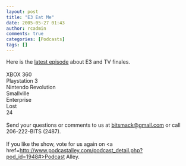 ```yaml
---
layout: post
title: "E3 Eat Me"
date: 2005-05-27 01:43
author: rcadmin
comments: true
categories: [Podcasts]
tags: []
---
```

Here is the <a href=http://www.bitsmack.com/dl/BSPC-050526.mp3>latest episode</a> about E3 and TV finales.<br />
<br />
XBOX 360<br />
Playstation 3<br />
Nintendo Revolution<br />
Smallville<br />
Enterprise<br />
Lost<br />
24<br />
<br />
Send your questions or comments to us at bitsmack@gmail.com or call 206-222-BITS (2487).<br />
<br />
If you like the show, vote for us again on <a href=http://www.podcastalley.com/podcast_detail.php?pod_id=1948#>Podcast Alley.</a> 
